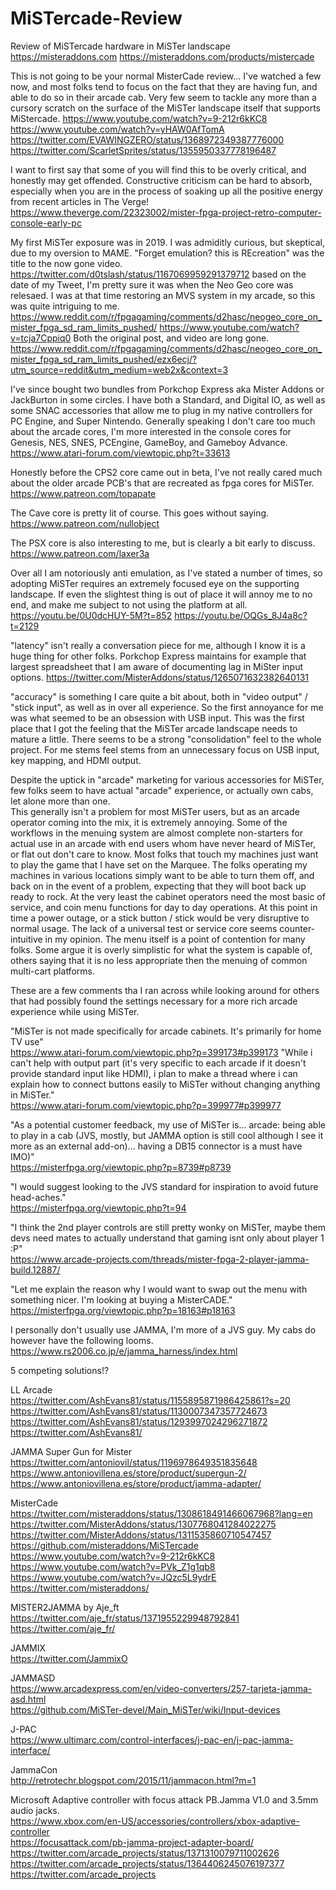 # MiSTercade-Review
Review of MiSTercade hardware in MiSTer landscape
https://misteraddons.com
https://misteraddons.com/products/mistercade

This is not going to be your normal MisterCade review... I've watched a few now, and most folks tend to focus on the fact that they are having fun, and able to do so in their 
arcade cab. Very few seem to tackle any more than a cursory scratch on the surface of the MiSTer landscape itself that supports MiStercade. 
https://www.youtube.com/watch?v=9-212r6kKC8<br>
https://www.youtube.com/watch?v=yHAW0AfTomA<br>
https://twitter.com/EVAWINGZERO/status/1368972349387776000<br>
https://twitter.com/ScarletSprites/status/1355950337778196487<br>

I want to first say that some of you will find this to be overly critical, and honestly may get offended. Constructive criticism can be hard to absorb, especially when you are
in the process of soaking up all the positive energy from recent articles in The Verge!
https://www.theverge.com/22323002/mister-fpga-project-retro-computer-console-early-pc

My first MiSTer exposure was in 2019. I was admiditly curious, but skeptical, due to my oversion to MAME. "Forget emulation? this is REcreation" was the title to the now gone video. 
https://twitter.com/d0tslash/status/1167069959291379712
based on the date of my Tweet, I'm pretty sure it was when the Neo Geo core was relesaed. I was at that time restoring an MVS system in my arcade, so this was quite intriguing to me. 
https://www.reddit.com/r/fpgagaming/comments/d2hasc/neogeo_core_on_mister_fpga_sd_ram_limits_pushed/
https://www.youtube.com/watch?v=tcja7Cppiq0
Both the original post, and video are long gone. 
https://www.reddit.com/r/fpgagaming/comments/d2hasc/neogeo_core_on_mister_fpga_sd_ram_limits_pushed/ezx6ecj/?utm_source=reddit&utm_medium=web2x&context=3

I've since bought two bundles from Porkchop Express aka Mister Addons or JackBurton in some circles. I have both a Standard, and Digital IO, as well as some SNAC accessories
that allow me to plug in my native controllers for PC Engine, and Super Nintendo. Generally speaking I don't care too much about the arcade cores, I'm more interested in the console 
cores for Genesis, NES, SNES, PCEngine, GameBoy, and Gameboy Advance. 
https://www.atari-forum.com/viewtopic.php?t=33613

Honestly before the CPS2 core came out in beta, I've not really cared much about the older arcade PCB's that are recreated as fpga cores for MiSTer. 
https://www.patreon.com/topapate

The Cave core is pretty lit of course. This goes without saying. https://www.patreon.com/nullobject

The PSX core is also interesting to me, but is clearly a bit early to discuss. https://www.patreon.com/laxer3a

Over all I am notoriously anti emulation, as I've stated a number of times, so adopting MiSTer requires an extremely focused eye on the supporting landscape. If even the slightest
thing is out of place it will annoy me to no end, and make me subject to not using the platform at all.  
https://youtu.be/0U0dcHUY-5M?t=852 
https://youtu.be/OQGs_8J4a8c?t=2129

"latency" isn't really a conversation piece for me, although I know it is a huge thing for other folks. Porkchop Express maintains for example that largest spreadsheet that I am 
aware of documenting lag in MiSter input options. 
https://twitter.com/MisterAddons/status/1265071632382640131

"accuracy" is something I care quite a bit about, both in "video output" / "stick input", as well as in over all experience. So the first annoyance for me was what seemed to be an 
obsession with USB input. This was the first place that I got the feeling that the MiSTer arcade landscape needs to mature a little. There seems to be a strong "consolidation" feel
to the whole project. For me stems feel stems from an unnecessary focus on USB input, key mapping, and HDMI output.<br> 

Despite the uptick in "arcade" marketing for various accessories for MiSTer, few folks seem to have actual "arcade" experience, or actually own cabs, let alone more than one. <br>
This generally isn't a problem for most MiSTer users, but as an arcade operator coming into the mix, it is extremely annoying. Some of the workflows in the menuing system are almost 
complete non-starters for actual use in an arcade with end users whom have never heard of MiSTer, or flat out don't care to know. Most folks that touch my machines just want to play
the game that I have set on the Marquee. The folks operating my machines in various locations simply want to be able to turn them off, and back on in the event of a problem, expecting
that they will boot back up ready to rock. At the very least the cabinet operators need the most basic of service, and coin menu functions for day to day operations. At this point in
time a power outage, or a stick button / stick would be very disruptive to normal usage. The lack of a universal test or service core seems counter-intuitive in my opinion. The menu 
itself is a point of contention for many folks. Some argue it is overly simplistic for what the system is capable of, others saying that it is no less appropriate then the menuing of
common multi-cart platforms.  

These are a few comments tha I ran across while looking around for others that had possibly found the settings necessary for a more rich arcade experience while using MiSTer. 

"MiSTer is not made specifically for arcade cabinets. It's primarily for home TV use" <br>
https://www.atari-forum.com/viewtopic.php?p=399173#p399173
"While i can't help with output part (it's very specific to each arcade if it doesn't provide standard input like HDMI), i plan to make a thread where i can explain how to connect buttons easily to MiSTer without changing anything in MiSTer." <br>
https://www.atari-forum.com/viewtopic.php?p=399977#p399977

"As a potential customer feedback, my use of MiSTer is... arcade: being able to play in a cab (JVS, mostly, but JAMMA option is still cool although I see it more as an external add-on)... having a DB15 connector is a must have IMO)" <br>
https://misterfpga.org/viewtopic.php?p=8739#p8739

"I would suggest looking to the JVS standard for inspiration to avoid future head-aches."<br>
https://misterfpga.org/viewtopic.php?t=94

"I think the 2nd player controls are still pretty wonky on MiSTer, maybe them devs need mates to actually understand that gaming isnt only about player 1 :P"<br>
https://www.arcade-projects.com/threads/mister-fpga-2-player-jamma-build.12887/

"Let me explain the reason why I would want to swap out the menu with something nicer. I'm looking at buying a MisterCADE." <br>
https://misterfpga.org/viewtopic.php?p=18163#p18163


I personally don't usually use JAMMA, I'm more of a JVS guy. My cabs do however have the following looms. <br>
https://www.rs2006.co.jp/e/jamma_harness/index.html

5 competing solutions!?

LL Arcade<br>
https://twitter.com/AshEvans81/status/1155895871986425861?s=20<br>
https://twitter.com/AshEvans81/status/1130007347357724673<br>
https://twitter.com/AshEvans81/status/1293997024296271872<br>
https://twitter.com/AshEvans81/

JAMMA Super Gun for Mister<br> 
https://twitter.com/antoniovil/status/1196978649351835648<br>
https://www.antoniovillena.es/store/product/supergun-2/ <br>
https://www.antoniovillena.es/store/product/jamma-adapter/ <br>

MisterCade<br> 
https://twitter.com/misteraddons/status/1308618491466067968?lang=en<br>
https://twitter.com/MisterAddons/status/1307768041284022275<br>
https://twitter.com/MisterAddons/status/1311535860710547457<br>
https://github.com/misteraddons/MiSTercade<br>
https://www.youtube.com/watch?v=9-212r6kKC8<br>
https://www.youtube.com/watch?v=PVk_Z1g1qb8<br>
https://www.youtube.com/watch?v=JQzc5L9ydrE<br>
https://twitter.com/misteraddons/

MISTER2JAMMA by Aje_ft<br> 
https://twitter.com/aje_fr/status/1371955229948792841<br>
https://twitter.com/aje_fr/

JAMMIX <br>
https://twitter.com/JammixO

JAMMASD<br>
https://www.arcadexpress.com/en/video-converters/257-tarjeta-jamma-asd.html<br>
https://github.com/MiSTer-devel/Main_MiSTer/wiki/Input-devices

J-PAC<br>
https://www.ultimarc.com/control-interfaces/j-pac-en/j-pac-jamma-interface/

JammaCon<br>
http://retrotechr.blogspot.com/2015/11/jammacon.html?m=1

Microsoft Adaptive controller with focus attack PB.Jamma V1.0 and 3.5mm audio jacks.<br>
https://www.xbox.com/en-US/accessories/controllers/xbox-adaptive-controller<br>
https://focusattack.com/pb-jamma-project-adapter-board/<br>
https://twitter.com/arcade_projects/status/1371310079711002626<br>
https://twitter.com/arcade_projects/status/1364406245076197377<br>
https://twitter.com/arcade_projects

